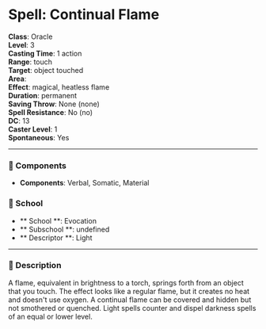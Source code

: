 
# Spell: Continual Flame
**Class**: Oracle  
**Level**: 3  
**Casting Time**: 1 action  
**Range**: touch  
**Target**: object touched  
**Area**:   
**Effect**: magical, heatless flame  
**Duration**: permanent  
**Saving Throw**: None (none)  
**Spell Resistance**: No (no)  
**DC**: 13  
**Caster Level**: 1  
**Spontaneous**: Yes

---

### 🔮 Components
- **Components**: Verbal, Somatic, Material

### 🏫 School
- ** School **: Evocation
- ** Subschool **: undefined
- ** Descriptor **: Light
---

### 📜 Description
A flame, equivalent in brightness to a torch, springs forth from an object that you touch. The effect looks like a regular flame, but it creates no heat and doesn't use oxygen. A continual flame can be covered and hidden but not smothered or quenched. Light spells counter and dispel darkness spells of an equal or lower level.
